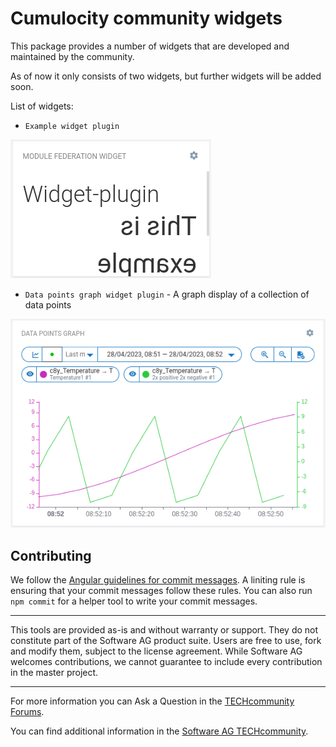 # Cumulocity community widgets

This package provides a number of widgets that are developed and maintained by the community.

As of now it only consists of two widgets, but further widgets will be added soon.

List of widgets:

- `Example widget plugin`

![Example widget plugin](./assets/example-widget-plugin-screenshot.png?raw=true 'Data points graph screenshot')

- `Data points graph widget plugin` - A graph display of a collection of data points

![Data points graph screenshot](./assets/datapoints-graph-screenshot.png?raw=true 'Data points graph screenshot')

## Contributing

We follow the [Angular guidelines for commit messages](https://github.com/angular/angular/blob/main/CONTRIBUTING.md#commit). A liniting rule is ensuring that your commit messages follow these rules. You can also run `npm commit` for a helper tool to write your commit messages.

---

This tools are provided as-is and without warranty or support. They do not constitute part of the Software AG product suite. Users are free to use, fork and modify them, subject to the license agreement. While Software AG welcomes contributions, we cannot guarantee to include every contribution in the master project.

---

For more information you can Ask a Question in the [TECHcommunity Forums](https://tech.forums.softwareag.com/tags/c/forum/1/Cumulocity-IoT).

You can find additional information in the [Software AG TECHcommunity](https://tech.forums.softwareag.com/tag/Cumulocity-IoT).
